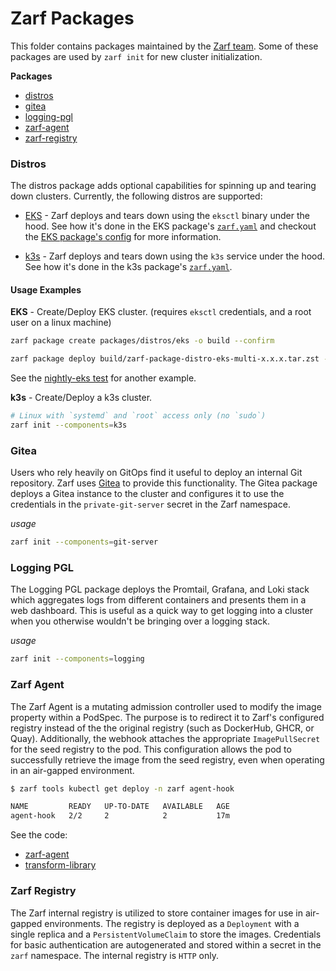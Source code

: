 # Zarf Packages

This folder contains packages maintained by the [Zarf team](https://github.com/defenseunicorns/zarf/graphs/contributors).  Some of these packages are used by `zarf init` for new cluster initialization.

**Packages**
- [distros](#distros)
- [gitea](#gitea)
- [logging-pgl](#logging-pgl)
- [zarf-agent](#zarf-agent)
- [zarf-registry](#zarf-registry)

### Distros

The distros package adds optional capabilities for spinning up and tearing down clusters.  Currently, the following distros are supported:

- [EKS](https://aws.amazon.com/eks/) - Zarf deploys and tears down using the `eksctl` binary under the hood. See how it's done in the EKS package's [`zarf.yaml`](./distros/eks/zarf.yaml) and checkout the [EKS package's config](./distros/eks/eks.yaml) for more information.

- [k3s](https://k3s.io/) - Zarf deploys and tears down using the `k3s` service under the hood. See how it's done in the k3s package's [`zarf.yaml`](./distros/k3s/common/zarf.yaml).


#### Usage Examples  
  
**EKS**  - Create/Deploy EKS cluster. (requires `eksctl` credentials, and a root user on a linux machine)

```bash
zarf package create packages/distros/eks -o build --confirm

zarf package deploy build/zarf-package-distro-eks-multi-x.x.x.tar.zst --components=deploy-eks-cluster --set=CLUSTER_NAME='zarf-nightly-eks-e2e-test',INSTANCE_TYPE='t3.medium' --confirm
```

See the [nightly-eks test](../.github/workflows/nightly-eks.yml) for another example.

**k3s** - Create/Deploy a k3s cluster.

```bash
# Linux with `systemd` and `root` access only (no `sudo`)
zarf init --components=k3s
```

### Gitea

Users who rely heavily on GitOps find it useful to deploy an internal Git repository.  Zarf uses [Gitea](https://gitea.io/en-us/) to provide this functionality.  The Gitea package deploys a Gitea instance to the cluster and configures it to use the credentials in the `private-git-server` secret in the Zarf namespace.

_usage_

```bash
zarf init --components=git-server
```

### Logging PGL

The Logging PGL package deploys the Promtail, Grafana, and Loki stack which aggregates logs from different containers and presents them in a web dashboard.  This is useful as a quick way to get logging into a cluster when you otherwise wouldn't be bringing over a logging stack.

_usage_

```bash
zarf init --components=logging
```

### Zarf Agent

The Zarf Agent is a mutating admission controller used to modify the image property within a PodSpec. The purpose is to redirect it to Zarf's configured registry instead of the the original registry (such as DockerHub, GHCR, or Quay). Additionally, the webhook attaches the appropriate `ImagePullSecret` for the seed registry to the pod. This configuration allows the pod to successfully retrieve the image from the seed registry, even when operating in an air-gapped environment.

```bash
$ zarf tools kubectl get deploy -n zarf agent-hook 

NAME         READY   UP-TO-DATE   AVAILABLE   AGE
agent-hook   2/2     2            2           17m
```

See the code:
- [zarf-agent](../src/internal/agent)
- [transform-library](../src/pkg/transform)

### Zarf Registry

The Zarf internal registry is utilized to store container images for use in air-gapped environments.  The registry is deployed as a `Deployment` with a single replica and  a `PersistentVolumeClaim` to store the images.  Credentials for basic authentication are autogenerated and stored within a secret in the `zarf` namespace. The internal registry is `HTTP` only.